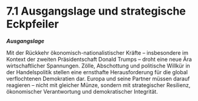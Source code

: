 # 7.1 Ausgangslage und strategische Eckpfeiler

_**Ausgangslage**_

Mit der Rückkehr ökonomisch-nationalistischer Kräfte – insbesondere im Kontext der zweiten Präsidentschaft Donald Trumps – droht eine neue Ära wirtschaftlicher Spannungen. Zölle, Abschottung und politische Willkür in der Handelspolitik stellen eine ernsthafte Herausforderung für die global verflochtenen Demokratien dar. Europa und seine Partner müssen darauf reagieren – nicht mit gleicher Münze, sondern mit strategischer Resilienz, ökonomischer Verantwortung und demokratischer Integrität.
